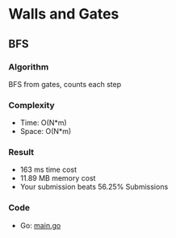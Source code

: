 # Walls and Gates
## BFS
### Algorithm
BFS from gates, counts each step
### Complexity
- Time: O(N*m)
- Space: O(N*m)
### Result
- 163 ms time cost
- 11.89 MB memory cost
- Your submission beats 56.25% Submissions
### Code
- Go: [main.go](#maingo)